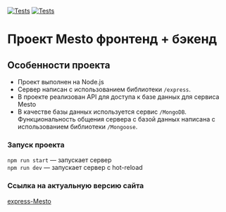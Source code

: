 [![Tests](../../actions/workflows/tests-13-sprint.yml/badge.svg)](../../actions/workflows/tests-13-sprint.yml) [![Tests](../../actions/workflows/tests-14-sprint.yml/badge.svg)](../../actions/workflows/tests-14-sprint.yml)
# Проект Mesto фронтенд + бэкенд


## Особенности проекта

* Проект выполнен на Node.js
* Сервер написан с использованием библиотеки `/express`. 
* В проекте реализован API для доступа к базе данных для сервиса Mesto
* В качестве базы данных используется сервис `/MongoDB`. Функциональность общения сервера с базой данных написана с использованием библиотеки `/Mongoose`.

### Запуск проекта

`npm run start` — запускает сервер   
`npm run dev` — запускает сервер с hot-reload

### Ссылка на актуальную версию сайта

[express-Mesto](https://github.com/FulgrimPhoenix/express-mesto-gha)

